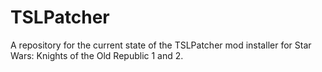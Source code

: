 # TSLPatcher
A repository for the current state of the TSLPatcher mod installer for Star Wars: Knights of the Old Republic 1 and 2.
